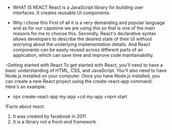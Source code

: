 - WHAT IS REACT
React is a JavaScript library for building user interfaces. It creates reusable UI components.

- Why i chose this
First of all it is a very demanding and popular language and as for our capstone we are using this so that is one of the main reasons for me to choose this.
Secondly, React's declarative syntax allows developers to describe the desired state of their UI without worrying about the underlying implementation details.
And React components can be easily reused across different parts of an application, which can save time and improve code maintainability.

-Getting started with React
To get started with React, you'll need to have a basic understanding of HTML, CSS, and JavaScript. You'll also need to have Node.js installed on your computer.
Once you have Node.js installed, you can create a new React project using the create-react-app command. Here's an example:

+ npx create-react-app my-app
+cd my-app
+npm start



!Facts about react:
1. It was created by facebook in 2011
2. It is a library not a front-end framework

